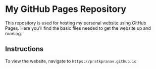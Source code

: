 # My GitHub Pages Repository

This repository is used for hosting my personal website using GitHub Pages. Here you'll find the basic files needed to get the website up and running.

## Instructions

To view the website, navigate to `https://pratkpranav.github.io`

